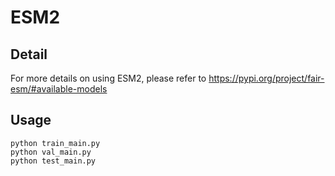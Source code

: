 # ESM2
## Detail
For more details on using ESM2, please refer to https://pypi.org/project/fair-esm/#available-models
## Usage
    python train_main.py 
    python val_main.py
    python test_main.py
